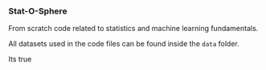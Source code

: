 ### Stat-O-Sphere

From scratch code related to statistics and machine learning fundamentals.

All datasets used in the code files can be found inside the `data` folder.

Its true
